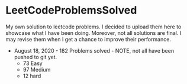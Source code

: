 # LeetCodeProblemsSolved

My own solution to leetcode problems. I decided to upload them here to showcase what I have been doing.
Moreover, not all solutions are final. I may revise them when I get a chance to improve their performance.

- August 18, 2020 - 182 Problems solved - NOTE, not all have been pushed to git yet.
    * 73 Easy
    * 97 Medium
    * 12 hard

